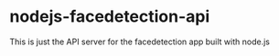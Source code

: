 # nodejs-facedetection-api
This is just the API server for the facedetection app built with node.js

